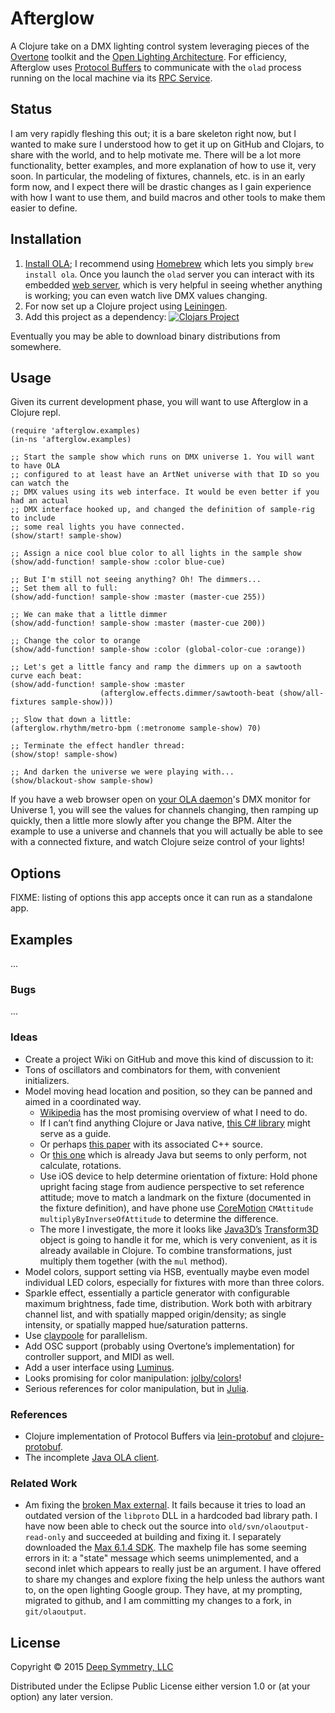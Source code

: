 # Afterglow

A Clojure take on a DMX lighting control system leveraging pieces of the [Overtone](https://github.com/overtone/overtone) toolkit and the [Open Lighting Architecture](https://www.openlighting.org/ola/). For efficiency, Afterglow uses [Protocol Buffers](https://developers.google.com/protocol-buffers/docs/overview) to communicate with the `olad` process running on the local machine via its [RPC Service](https://docs.openlighting.org/doc/latest/rpc_system.html).

## Status

I am very rapidly fleshing this out; it is a bare skeleton right now, but I wanted to make sure I understood how to get it up on GitHub and Clojars, to share with the world, and to help motivate me. There will be a lot more functionality, better examples, and more explanation of how to use it, very soon. In particular, the modeling of fixtures, channels, etc. is in an early form now, and I expect there will be drastic changes as I gain experience with how I want to use them, and build macros and other tools to make them easier to define.

## Installation

1. [Install OLA](https://www.openlighting.org/ola/getting-started/downloads/); I recommend using [Homebrew](http://brew.sh) which lets you simply `brew install ola`. Once you launch the `olad` server you can interact with its embedded [web server](http://localhost:9090/ola.html), which is very helpful in seeing whether anything is working; you can even watch live DMX values changing.
2. For now set up a Clojure project using [Leiningen](http://leiningen.org).
3. Add this project as a dependency: [![Clojars Project](http://clojars.org/afterglow/latest-version.svg)](http://clojars.org/afterglow)

Eventually you may be able to download binary distributions from somewhere.

## Usage

Given its current development phase, you will want to use Afterglow in a Clojure repl.

    (require 'afterglow.examples)
    (in-ns 'afterglow.examples)
    
    ;; Start the sample show which runs on DMX universe 1. You will want to have OLA
    ;; configured to at least have an ArtNet universe with that ID so you can watch the
    ;; DMX values using its web interface. It would be even better if you had an actual
    ;; DMX interface hooked up, and changed the definition of sample-rig to include
    ;; some real lights you have connected.
    (show/start! sample-show)
    
    ;; Assign a nice cool blue color to all lights in the sample show
    (show/add-function! sample-show :color blue-cue)
    
    ;; But I'm still not seeing anything? Oh! The dimmers...
    ;; Set them all to full:
    (show/add-function! sample-show :master (master-cue 255))
    
    ;; We can make that a little dimmer
    (show/add-function! sample-show :master (master-cue 200))
    
    ;; Change the color to orange
    (show/add-function! sample-show :color (global-color-cue :orange))
    
    ;; Let's get a little fancy and ramp the dimmers up on a sawtooth curve each beat:
    (show/add-function! sample-show :master
                        (afterglow.effects.dimmer/sawtooth-beat (show/all-fixtures sample-show)))

    ;; Slow that down a little:
    (afterglow.rhythm/metro-bpm (:metronome sample-show) 70)
    
    ;; Terminate the effect handler thread:
    (show/stop! sample-show)
    
    ;; And darken the universe we were playing with...
    (show/blackout-show sample-show)

If you have a web browser open on [your OLA daemon](http://localhost:9090/ola.html)'s DMX monitor for Universe 1, you will see the values for channels changing, then ramping up quickly, then a little more slowly after you change the BPM. Alter the example to use a universe and channels that you will actually be able to see with a connected fixture, and watch Clojure seize control of your lights!

## Options

FIXME: listing of options this app accepts once it can run as a standalone app.

## Examples

...

### Bugs

...

### Ideas

* Create a project Wiki on GitHub and move this kind of discussion to it:
* Tons of oscillators and combinators for them, with convenient initializers.
* Model moving head location and position, so they can be panned and aimed in a coordinated way.
    - [Wikipedia](http://en.wikipedia.org/wiki/Rotation_formalisms_in_three_dimensions) has the most promising overview of what I need to do.
    - If I can’t find anything Clojure or Java native, [this C# library](http://www.codeproject.com/Articles/17425/A-Vector-Type-for-C) might serve as a guide.
    - Or perhaps [this paper](https://www.fastgraph.com/makegames/3drotation/) with its associated C++ source.
    - Or [this one](http://inside.mines.edu/fs_home/gmurray/ArbitraryAxisRotation/) which is already Java but seems to only perform, not calculate, rotations.
    - Use iOS device to help determine orientation of fixture: Hold phone upright facing stage from audience perspective to set reference attitude; move to match a landmark on the fixture (documented in the fixture definition), and have phone use [CoreMotion](https://developer.apple.com/library/ios/documentation/CoreMotion/Reference/CMAttitude_Class/index.html#//apple_ref/occ/instm/CMAttitude/multiplyByInverseOfAttitude:) `CMAttitude` `multiplyByInverseOfAttitude` to determine the difference.
    - The more I investigate, the more it looks like [Java3D’s](http://docs.oracle.com/cd/E17802_01/j2se/javase/technologies/desktop/java3d/forDevelopers/J3D_1_3_API/j3dapi/) [Transform3D](http://docs.oracle.com/cd/E17802_01/j2se/javase/technologies/desktop/java3d/forDevelopers/J3D_1_3_API/j3dapi/javax/media/j3d/Transform3D.html) object is going to handle it for me, which is very convenient, as it is already available in Clojure. To combine transformations, just multiply them together (with the `mul` method).
* Model colors, support setting via HSB, eventually maybe even model individual LED colors, especially for fixtures with more than three colors.
* Sparkle effect, essentially a particle generator with configurable maximum brightness, fade time, distribution. Work both with arbitrary channel list, and with spatially mapped origin/density; as single intensity, or spatially mapped hue/saturation patterns.
* Use [claypoole](https://clojars.org/com.climate/claypoole) for parallelism.
* Add OSC support (probably using Overtone&rsquo;s implementation) for controller support, and MIDI as well.
* Add a user interface using [Luminus](http://www.luminusweb.net/docs).
* Looks promising for color manipulation: [jolby/colors](https://github.com/jolby/colors)!
* Serious references for color manipulation, but in [Julia](https://github.com/timholy/Color.jl).

### References

* Clojure implementation of Protocol Buffers via [lein-protobuf](https://github.com/flatland/lein-protobuf) and [clojure-protobuf](https://github.com/flatland/clojure-protobuf).
* The incomplete [Java OLA client](https://github.com/OpenLightingProject/ola/tree/master/java).

### Related Work

* Am fixing the [broken Max external](https://wiki.openlighting.org/index.php/OlaOutput_Max_External). It fails because it tries to load an outdated version of the `libproto` DLL in a hardcoded bad library path. I have now been able to check out the source into `old/svn/olaoutput-read-only` and succeeded at building and fixing it. I separately downloaded the [Max 6.1.4 SDK](https://cycling74.com/downloads/sdk/). The maxhelp file has some seeming errors in it: a "state" message which seems unimplemented, and a second inlet which appears to really just be an argument. I have offered to share my changes and explore fixing the help unless the authors want to, on the open lighting Google group. They have, at my prompting, migrated to github, and I am committing my changes to a fork, in `git/olaoutput`.

## License

Copyright © 2015 [Deep Symmetry, LLC](http://deepsymmetry.org)

Distributed under the Eclipse Public License either version 1.0 or (at
your option) any later version.
